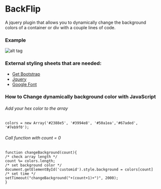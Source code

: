 # BackFlip
A jquery plugin that allows you to dynamically change the background colors of a container or div with a couple lines of code.

### Example
![alt tag](http://kellytech.herokuapp.com/static/img/backflip.png)

### External styling sheets that are needed:
- [Get Bootstrap](http://getbootstrap.com/)
- [Jquery](https://jquery.com/)
- [Google Font](https://www.google.com/fonts)

### How to Change dynamically background color with JavaScript

###### Add your hex color to the array
```
colors = new Array('#2388e5', '#3994e8', '#50a1ea','#67aded', '#7eb9f0');
```

###### Call function with count = 0 
```
function changeBackground(count){
/* check array length */
count %= colors.length;
/* set background color */
document.getElementById('customid').style.background = colors[count]
/* set time */
setTimeout("changeBackground("+(count+1)+")", 2000);
}
```

